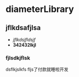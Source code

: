 # diameterLibrary
## jflkdsafjlsa
- *jflkdsjfldsjf*
- **342432lkjl**
### fjlsdkjflsk
dsflkjslkfs
fljs了付款就睡啦开发
